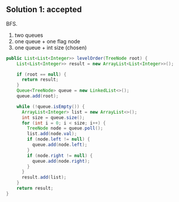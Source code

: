 ## Solution 1: accepted

BFS. 
1. two queues
2. one queue + one flag node
3. one queue + int size (chosen)

```java
public List<List<Integer>> levelOrder(TreeNode root) {
    List<List<Integer>> result = new ArrayList<List<Integer>>();

    if (root == null) {
      return result;
    }
    Queue<TreeNode> queue = new LinkedList<>();
    queue.add(root);

    while (!queue.isEmpty()) {
      ArrayList<Integer> list = new ArrayList<>();
      int size = queue.size();
      for (int i = 0; i < size; i++) {
        TreeNode node = queue.poll();
        list.add(node.val);
        if (node.left != null) {
          queue.add(node.left);
        }
        if (node.right != null) {
          queue.add(node.right);
        }
      }
      result.add(list);
    }
    return result;
}
```
